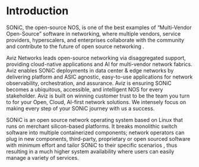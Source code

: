 # Introduction 

SONiC, the open-source NOS, is one of the best examples of “Multi-Vendor Open-Source” software in networking, where multiple vendors, service providers, hyperscalers, and enterprises collaborate with the community and contribute to the future of open source networking .


Aviz Networks leads open-source networking via disaggregated support,  providing cloud-native applications and AI for multi-vendor network fabrics. Aviz enables SONiC deployments in data center & edge networks by delivering platform and ASIC agnostic, easy-to-use applications for network observability, orchestration, and assurance. Aviz is ensuring SONiC becomes a ubiquitous, accessible, and intelligent NOS for every stakeholder. Aviz is built on winning customer trust  to be the team you turn to for your Open, Cloud, AI-first network solutions. We intensely focus on making every step of your SONiC journey with us a success.

SONiC is an open source network operating system based on Linux that runs on merchant silicon-based platforms. It breaks monolithic switch soſtware into multiple containerized components; network operators can plug in new components, third-party, proprietary or open sourced soſtware with minimum effort and tailor SONiC to their specific scenarios , thus resulting in a much higher system availability where users can easily manage a variety of services.
